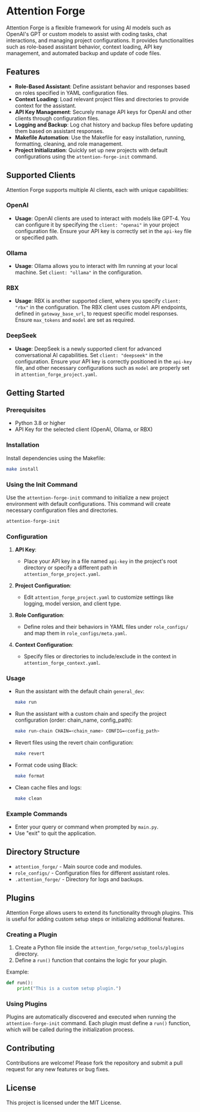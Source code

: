 # Attention Forge

Attention Forge is a flexible framework for using AI models such as OpenAI's GPT or custom models to assist with coding tasks, chat interactions, and managing project configurations. It provides functionalities such as role-based assistant behavior, context loading, API key management, and automated backup and update of code files.

## Features

- **Role-Based Assistant**: Define assistant behavior and responses based on roles specified in YAML configuration files.
- **Context Loading**: Load relevant project files and directories to provide context for the assistant.
- **API Key Management**: Securely manage API keys for OpenAI and other clients through configuration files.
- **Logging and Backup**: Log chat history and backup files before updating them based on assistant responses.
- **Makefile Automation**: Use the Makefile for easy installation, running, formatting, cleaning, and role management.
- **Project Initialization**: Quickly set up new projects with default configurations using the `attention-forge-init` command.

## Supported Clients

Attention Forge supports multiple AI clients, each with unique capabilities:

### OpenAI
- **Usage**:
  OpenAI clients are used to interact with models like GPT-4. You can configure it by specifying the `client: "openai"` in your project configuration file. Ensure your API key is correctly set in the `api-key` file or specified path.

### Ollama
- **Usage**:
  Ollama allows you to interact with llm running at your local machine. Set `client: "ollama"` in the configuration.

### RBX
- **Usage**:
  RBX is another supported client, where you specify `client: "rbx"` in the configuration. The RBX client uses custom API endpoints, defined in `gateway_base_url`, to request specific model responses. Ensure `max_tokens` and `model` are set as required.

### DeepSeek
- **Usage**:
  DeepSeek is a newly supported client for advanced conversational AI capabilities. Set `client: "deepseek"` in the configuration. Ensure your API key is correctly positioned in the `api-key` file, and other necessary configurations such as `model` are properly set in `attention_forge_project.yaml`.

## Getting Started

### Prerequisites

- Python 3.8 or higher
- API Key for the selected client (OpenAI, Ollama, or RBX)

### Installation

Install dependencies using the Makefile:

```bash
make install
```

### Using the Init Command

Use the `attention-forge-init` command to initialize a new project environment with default configurations. This command will create necessary configuration files and directories.

```bash
attention-forge-init
```

### Configuration

1. **API Key**:
   - Place your API key in a file named `api-key` in the project's root directory or specify a different path in `attention_forge_project.yaml`.

2. **Project Configuration**:
   - Edit `attention_forge_project.yaml` to customize settings like logging, model version, and client type.

3. **Role Configuration**:
   - Define roles and their behaviors in YAML files under `role_configs/` and map them in `role_configs/meta.yaml`.

4. **Context Configuration**:
   - Specify files or directories to include/exclude in the context in `attention_forge_context.yaml`.

### Usage

- Run the assistant with the default chain `general_dev`:
  ```bash
  make run
  ```

- Run the assistant with a custom chain and specify the project configuration (order: chain_name, config_path):
  ```bash
  make run-chain CHAIN=<chain_name> CONFIG=<config_path>
  ```

- Revert files using the revert chain configuration:
  ```bash
  make revert
  ```

- Format code using Black:
  ```bash
  make format
  ```

- Clean cache files and logs:
  ```bash
  make clean
  ```

### Example Commands

- Enter your query or command when prompted by `main.py`.
- Use "exit" to quit the application.

## Directory Structure

- `attention_forge/` - Main source code and modules.
- `role_configs/` - Configuration files for different assistant roles.
- `.attention_forge/` - Directory for logs and backups.

## Plugins

Attention Forge allows users to extend its functionality through plugins. This is useful for adding custom setup steps or initializing additional features.

### Creating a Plugin

1. Create a Python file inside the `attention_forge/setup_tools/plugins` directory.
2. Define a `run()` function that contains the logic for your plugin.

Example:

```python
def run():
    print("This is a custom setup plugin.")
```

### Using Plugins

Plugins are automatically discovered and executed when running the `attention-forge-init` command. Each plugin must define a `run()` function, which will be called during the initialization process.

## Contributing

Contributions are welcome! Please fork the repository and submit a pull request for any new features or bug fixes.

## License

This project is licensed under the MIT License.
